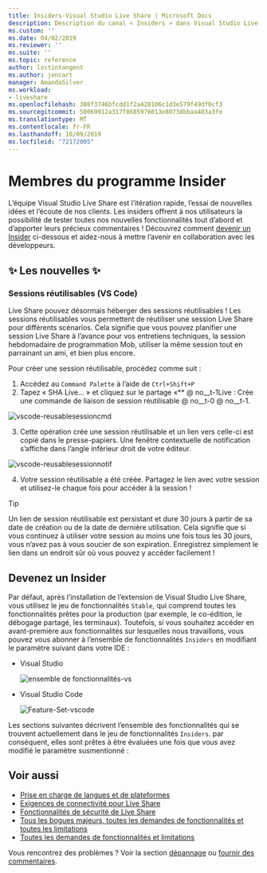 ```yaml
---
title: Insiders-Visual Studio Live Share | Microsoft Docs
description: Description du canal « Insiders » dans Visual Studio Live Share.
ms.custom: ''
ms.date: 04/02/2019
ms.reviewer: ''
ms.suite: ''
ms.topic: reference
author: lostintangent
ms.author: joncart
manager: AmandaSilver
ms.workload:
- liveshare
ms.openlocfilehash: 308f3746bfcdd1f2a428106c1d3e579f49df0cf3
ms.sourcegitcommit: 50069912a317f8685976013e80738bbaa403a3fe
ms.translationtype: MT
ms.contentlocale: fr-FR
ms.lasthandoff: 10/09/2019
ms.locfileid: "72172005"
---
```

<!--
Copyright © Microsoft Corporation
All rights reserved.
Creative Commons Attribution 4.0 License (International): https://creativecommons.org/licenses/by/4.0/legalcode
-->

# <a name="insiders"></a>Membres du programme Insider

L’équipe Visual Studio Live Share est l’itération rapide, l’essai de nouvelles idées et l’écoute de nos clients. Les insiders offrent à nos utilisateurs la possibilité de tester toutes nos nouvelles fonctionnalités tout d’abord et d’apporter leurs précieux commentaires ! Découvrez comment [devenir un Insider](#BecomeanInsider) ci-dessous et aidez-nous à mettre l’avenir en collaboration avec les développeurs. 

## <a name="new-to-insiders"></a>✨ Les nouvelles ✨


### <a name="reusable-sessions-vs-code"></a>**Sessions réutilisables (VS Code)**

Live Share pouvez désormais héberger des sessions réutilisables ! Les sessions réutilisables vous permettent de réutiliser une session Live Share pour différents scénarios. Cela signifie que vous pouvez planifier une session Live Share à l’avance pour vos entretiens techniques, la session hebdomadaire de programmation Mob, utiliser la même session tout en parrainant un ami, et bien plus encore.

Pour créer une session réutilisable, procédez comme suit :
1. Accédez au `Command Palette` à l’aide de `Ctrl+Shift+P`
1. Tapez « SHA Live... » et cliquez sur le partage «** @ no__t-1Live : Crée une commande de liaison de session réutilisable @ no__t-0 @ no__t-1.

![vscode-reusablesessioncmd](../media/vscode-cmdpalette-createreusablelink.png)

3. Cette opération crée une session réutilisable et un lien vers celle-ci est copié dans le presse-papiers. Une fenêtre contextuelle de notification s’affiche dans l’angle inférieur droit de votre éditeur.

![vscode-reusablesessionnotif](../media/vscode-notification-resuablesession.png)

4. Votre session réutilisable a été créée. Partagez le lien avec votre session et utilisez-le chaque fois pour accéder à la session !

> [!TIP] 
>Un lien de session réutilisable est persistant et dure 30 jours à partir de sa date de création ou de la date de dernière utilisation. Cela signifie que si vous continuez à utiliser votre session au moins une fois tous les 30 jours, vous n’avez pas à vous soucier de son expiration. Enregistrez simplement le lien dans un endroit sûr où vous pouvez y accéder facilement !
 


## Devenez un Insider <a name="BecomeanInsider"></a>

Par défaut, après l’installation de l’extension de Visual Studio Live Share, vous utilisez le jeu de fonctionnalités `Stable`, qui comprend toutes les fonctionnalités prêtes pour la production (par exemple, le co-édition, le débogage partagé, les terminaux). Toutefois, si vous souhaitez accéder en avant-première aux fonctionnalités sur lesquelles nous travaillons, vous pouvez vous abonner à l’ensemble de fonctionnalités `Insiders` en modifiant le paramètre suivant dans votre IDE :

* Visual Studio

    ![ensemble de fonctionnalités-vs](../media/feature-set-vs.png)

* Visual Studio Code 

    ![Feature-Set-vscode](../media/feature-set-vscode.png)

Les sections suivantes décrivent l’ensemble des fonctionnalités qui se trouvent actuellement dans le jeu de fonctionnalités `Insiders`. par conséquent, elles sont prêtes à être évaluées une fois que vous avez modifié le paramètre susmentionné :



## <a name="see-also"></a>Voir aussi

- [Prise en charge de langues et de plateformes](platform-support.md)
- [Exigences de connectivité pour Live Share](connectivity.md)
- [Fonctionnalités de sécurité de Live Share](security.md)
- [Tous les bogues majeurs, toutes les demandes de fonctionnalités et toutes les limitations](https://aka.ms/vsls-issues)
- [Toutes les demandes de fonctionnalités et limitations](https://aka.ms/vsls-feature-requests)

Vous rencontrez des problèmes ? Voir la section [dépannage](../troubleshooting.md) ou [fournir des commentaires](../support.md).
